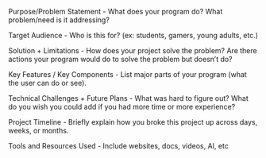Purpose/Problem Statement - What does your program do? What problem/need is it addressing?

Target Audience - Who is this for? (ex: students, gamers, young adults, etc.)

Solution + Limitations - How does your project solve the problem? Are there actions your program would do to solve the problem but doesn’t do?

Key Features / Key Components - List major parts of your program (what the user can do or see).

Technical Challenges + Future Plans - What was hard to figure out? What do you wish you could add if you had more time or more experience?

Project Timeline - Briefly explain how you broke this project up across days, weeks, or months.

Tools and Resources Used - Include websites, docs, videos, AI, etc
